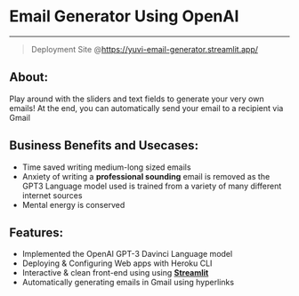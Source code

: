 # Email Generator Using OpenAI
_____

> Deployment Site @https://yuvi-email-generator.streamlit.app/

## About:
Play around with the sliders and text fields to generate your very own emails!
At the end, you can automatically send your email to a recipient via Gmail

## Business Benefits and Usecases:
* Time saved writing medium-long sized emails
* Anxiety of writing a **professional sounding** email is removed as the GPT3 Language model used is trained from a variety of many different internet sources
* Mental energy is conserved

## Features:
* Implemented the OpenAI GPT-3 Davinci Language model
* Deploying & Configuring Web apps with Heroku CLI
* Interactive & clean front-end using using [**Streamlit**](https://streamlit.io/)
* Automatically generating emails in Gmail using hyperlinks
